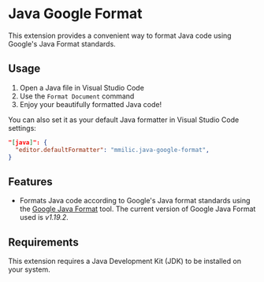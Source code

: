 # Java Google Format

This extension provides a convenient way to format Java code using Google's Java Format standards.

## Usage

1. Open a Java file in Visual Studio Code
2. Use the `Format Document` command
3. Enjoy your beautifully formatted Java code!

You can also set it as your default Java formatter in Visual Studio Code settings:

```json
"[java]": {
  "editor.defaultFormatter": "mmilic.java-google-format",
}
```

## Features

- Formats Java code according to Google's Java format standards using the [Google Java Format](https://github.com/google/google-java-format/tree/master) tool. The current version of Google Java Format used is *v1.19.2*.

## Requirements

This extension requires a Java Development Kit (JDK) to be installed on your system.
